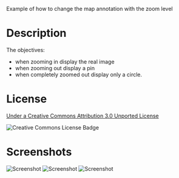 Example of how to change the map annotation with the zoom level


Description
=============
The objectives:
* when zooming in display the real image
* when zooming out display a pin
* when completely zoomed out display only a circle.

 
License
=========================

[Under a Creative Commons Attribution 3.0 Unported License](http://creativecommons.org/licenses/by/3.0/)

![Creative Commons License Badge](http://i.creativecommons.org/l/by/3.0/88x31.png "Creative Commons Attribution")

Screenshots
=========================

![Screenshot](https://github.com/crarau/change-pin-annotations-with-mapkit-zoom/zoom1.png "Zoom1")
![Screenshot](https://github.com/crarau/change-pin-annotations-with-mapkit-zoom/zoom2.png "Zoom2")
![Screenshot](https://github.com/crarau/change-pin-annotations-with-mapkit-zoom/zoom3.png "Zoom3")
